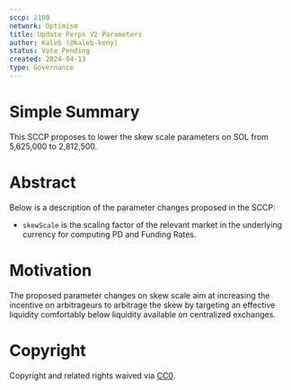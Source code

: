 ```yaml
---
sccp: 2100
network: Optimism
title: Update Perps V2 Parameters
author: Kaleb (@kaleb-keny)
status: Vote_Pending
created: 2024-04-13
type: Governance
---
```


# Simple Summary

This SCCP proposes to lower the skew scale parameters on SOL from 5,625,000 to 2,812,500.

# Abstract

Below is a description of the parameter changes proposed in the SCCP:
- `skewScale` is the scaling factor of the relevant market in the underlying currency for computing PD and Funding Rates.

# Motivation

The proposed parameter changes on skew scale aim at increasing the incentive on arbitrageurs to arbitrage the skew by targeting an effective liquidity comfortably below liquidity available on centralized exchanges. 

# Copyright

Copyright and related rights waived via [CC0](https://creativecommons.org/publicdomain/zero/1.0/).


